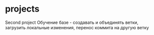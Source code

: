 # projects
Second project
Обучение базе - создавать и объединять ветки, загрузить локальные изменения, перенос коммита на другую ветку
